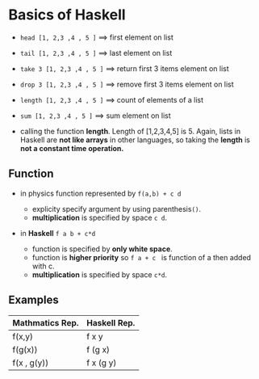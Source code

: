 # Basics of Haskell 

- ``` head [1, 2,3 ,4 , 5 ] ``` ==> first element on list
- ``` tail [1, 2,3 ,4 , 5 ] ``` ==> last element on list
- ``` take 3 [1, 2,3 ,4 , 5 ] ``` ==> return first 3 items element on list
- ``` drop 3 [1, 2,3 ,4 , 5 ] ``` ==>  remove first  3 items element on list
- ``` length [1, 2,3 ,4 , 5 ] ``` ==> count of elements of a list
- ``` sum [1, 2,3 ,4 , 5 ] ``` ==> sum  element on list


- calling the function **length**. Length of [1,2,3,4,5] is 5. Again, lists in Haskell are **not like arrays**
in other languages, so taking the **length** is **not a constant time operation.**

## Function 
- in physics function represented by `f(a,b) + c d` 
  - explicity specify argument by using parenthesis`()`.
  - **multiplication** is specified by space `c d`.

- in **Haskell**
 `f a b + c*d`
   - function is specified by **only white space**.
   - function is **higher priority** so `f a + c ` is function of a then added  with c.
   - **multiplication** is specified by space `c*d`.


## Examples 

Mathmatics Rep.    |  Haskell Rep.
----     |  -------
f(x,y) | f x y
f(g(x)) | f (g x)
f(x , g(y)) | f x (g y)









